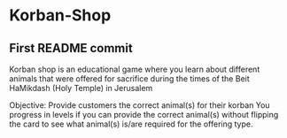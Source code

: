 # Korban-Shop
## First README commit

Korban shop is an educational game where you learn about different animals that were offered for sacrifice during 
the times of the Beit HaMikdash (Holy Temple) in Jerusalem

Objective: Provide customers the correct animal(s) for their korban
You progress in levels if you can provide the correct animal(s) without flipping the card
to see what animal(s) is/are required for the offering type.
